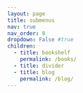 ```yaml
---
layout: page
title: submenus
nav: true
nav_order: 8
dropdown: False #true
children:
  - title: bookshelf
    permalink: /books/
  - title: divider
  - title: blog
    permalink: /blog/
---
```

